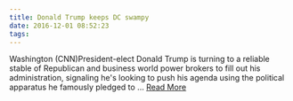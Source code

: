 ```yaml
---
title: Donald Trump keeps DC swampy
date: 2016-12-01 08:52:23
tags:
---
```

Washington (CNN)President-elect Donald Trump is turning to a reliable stable of Republican and business world power brokers to fill out his administration, signaling he's looking to push his agenda using the political apparatus he famously pledged to ...
[Read More](http://www.cnn.com/2016/11/30/politics/donald-trump-cabinet-washington-movers/index.html)
